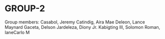 # GROUP-2
Group members:
Casabol, Jeremy
Catindig, Aira Mae
Deleon, Lance Maynard
Gaceta, Delson
Jardeleza, Diony Jr.
Kabigting III, Solomon
Roman, IaneCarlo M
